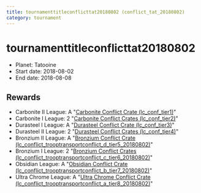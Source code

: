 ```yaml
---
title: tournamenttitleconflicttat20180802 (conflict_tat_20180802)
category: tournament
---
```

# tournamenttitleconflicttat20180802

  * Planet: Tatooine
  * Start date: 2018-08-02
  * End date: 2018-08-08

## Rewards

  * Carbonite II League: A "[Carbonite Conflict Crate (lc_conf_tier1)](lc_conf_tier1.html)"
  * Carbonite I League: 2 "[Carbonite Conflict Crates (lc_conf_tier2)](lc_conf_tier2.html)"
  * Durasteel I League: A "[Durasteel Conflict Crate (lc_conf_tier3)](lc_conf_tier3.html)"
  * Durasteel II League: 2 "[Durasteel Conflict Crates (lc_conf_tier4)](lc_conf_tier4.html)"
  * Bronzium II League: A "[Bronzium Conflict Crate (lc_conflict_trooptransportconflict_d_tier5_20180802)](lc_conflict_trooptransportconflict_d_tier5_20180802.html)"
  * Bronzium I League: 2 "[Bronzium Conflict Crates (lc_conflict_trooptransportconflict_c_tier6_20180802)](lc_conflict_trooptransportconflict_c_tier6_20180802.html)"
  * Obsidian League: A "[Obsidian Conflict Crate (lc_conflict_trooptransportconflict_b_tier7_20180802)](lc_conflict_trooptransportconflict_b_tier7_20180802.html)"
  * Ultra Chrome League: A "[Ultra Chrome Conflict Crate (lc_conflict_trooptransportconflict_a_tier8_20180802)](lc_conflict_trooptransportconflict_a_tier8_20180802.html)"
